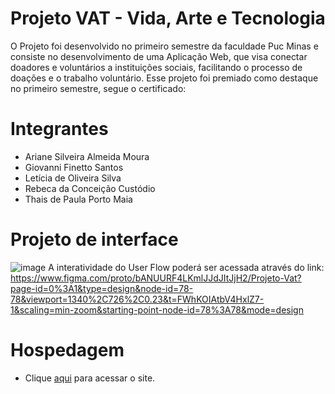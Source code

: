 # Projeto VAT - Vida, Arte e Tecnologia
O Projeto foi desenvolvido no primeiro semestre da faculdade Puc Minas e consiste no desenvolvimento de uma Aplicação Web, que visa conectar doadores e voluntários a instituições sociais, facilitando o processo de doações e o trabalho voluntário. Esse projeto foi premiado como destaque no primeiro semestre, segue o certificado: 
# Integrantes
- Ariane Silveira Almeida Moura
- Giovanni Finetto Santos
- Letícia de Oliveira Silva
- Rebeca da Conceição Custódio
- Thais de Paula Porto Maia
# Projeto de interface
![image](https://github.com/user-attachments/assets/21d676ab-fd4d-4e71-ac32-6fd3f833489a)
A interatividade do User Flow poderá ser acessada através do link: https://www.figma.com/proto/bANUURF4LKmlJJdJItJjH2/Projeto-Vat?page-id=0%3A1&type=design&node-id=78-78&viewport=1340%2C726%2C0.23&t=FWhKOIAtbV4HxlZ7-1&scaling=min-zoom&starting-point-node-id=78%3A78&mode=design
# Hospedagem

* Clique <a href="https://icei-puc-minas-pmv-ads.github.io/pmv-ads-2024-1-e1-proj-web-t11-pmv-ads-2024-1-e1-projetovat/codigo-fonte/pages/home/home.html">aqui</a> para acessar o site.




